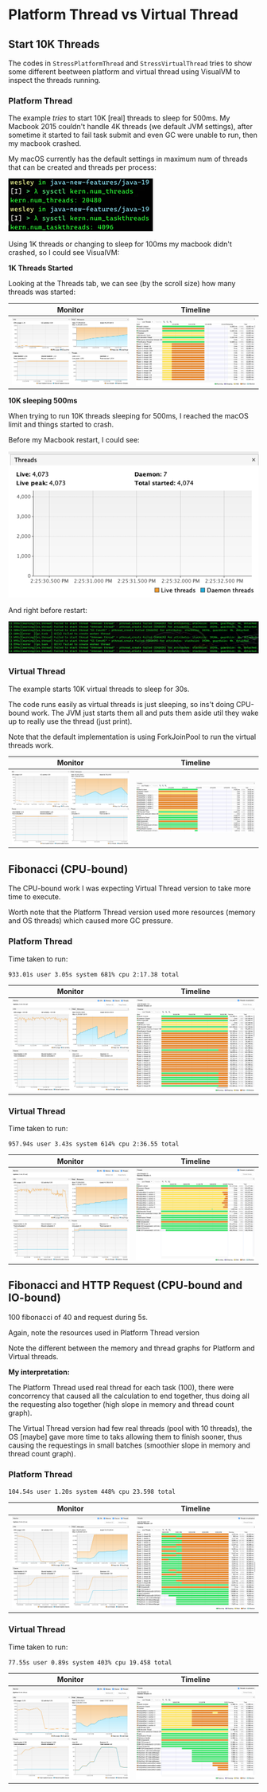# Platform Thread vs Virtual Thread

## Start 10K Threads

The codes in `StressPlatformThread` and `StressVirtualThread` tries to show some different beetween platform and virtual thread using VisualVM to inspect the threads running.

### Platform Thread

The example _tries_ to start 10K [real] threads to sleep for 500ms.
My Macbook 2015 couldn't handle 4K threads (we default JVM settings), after sometime it started to fail task submit and even GC were unable to run, then my macbook crashed.

My macOS currently has the default settings in maximum num of threads that can be created and threads per process:

![](img/macos-threads-settings.png)

Using 1K threads or changing to sleep for 100ms my macbook didn't crashed, so I could see VisualVM:

**1K Threads Started**

Looking at the Threads tab, we can see (by the scroll size) how many threads was started:

| Monitor | Timeline |
|---|---|
| ![](img/platform-thread-count.png) | ![](img/platform-thread-timeline.png) |

**10K sleeping 500ms**

When trying to run 10K threads sleeping for 500ms, I reached the macOS limit and things started to crash.

Before my Macbook restart, I could see:

![](img/platform-thread-500ms-count.png)

And right before restart:

![](img/platform-thread-500ms-error.png)

### Virtual Thread

The example starts 10K virtual threads to sleep for 30s.

The code runs easily as virtual threads is just sleeping, so ins't doing CPU-bound work.
The JVM just starts them all and puts them aside util they wake up to really use the thread (just print).

Note that the default implementation is using ForkJoinPool to run the virtual threads work.

| Monitor | Timeline |
|---|---|
| ![](img/virtual-thread-count.png) | ![](img/virtual-thread-timeline.png) |

## Fibonacci (CPU-bound)

The CPU-bound work I was expecting Virtual Thread version to take more time to execute.

Worth note that the Platform Thread version used more resources (memory and OS threads) which caused more GC pressure.

### Platform Thread

Time taken to run:

```
933.01s user 3.05s system 681% cpu 2:17.38 total
```

| Monitor | Timeline |
|---|---|
| ![](img/platform-thread-fib-monitor.png) | ![](img/platform-thread-fib-timeline.png) |

### Virtual Thread

Time taken to run:

```
957.94s user 3.43s system 614% cpu 2:36.55 total
```

| Monitor | Timeline |
|---|---|
| ![](img/virtual-thread-fib-monitor.png) | ![](img/virtual-thread-fib-timeline.png) |

## Fibonacci and HTTP Request (CPU-bound and IO-bound)

100 fibonacci of 40 and request during 5s.

Again, note the resources used in Platform Thread version

Note the different between the memory and thread graphs for Platform and Virtual threads.

**My interpretation:**

The Platform Thread used real thread for each task (100), there were concorrency that caused all the calculation to end together, thus doing all the requesting also together (high slope in memory and thread count graph).

The Virtual Thread version had few real threads (pool with 10 threads), the OS [maybe] gave more time to taks allowing them to finish sooner, thus causing the requestings in small batches (smoothier slope in memory and thread count graph).

### Platform Thread

```
104.54s user 1.20s system 448% cpu 23.598 total
```

| Monitor | Timeline |
|---|---|
| ![](img/platform-thread-fibreq-monitor.png) | ![](img/platform-thread-fibreq-timeline.png) |


### Virtual Thread

Time taken to run:

```
77.55s user 0.89s system 403% cpu 19.458 total
```

| Monitor | Timeline |
|---|---|
| ![](img/virtual-thread-fibreq-monitor.png) | ![](img/virtual-thread-fibreq-timeline.png) |
